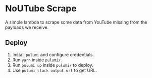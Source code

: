 # NoUTube Scrape

A simple lambda to scrape some data from YouTube missing from the payloads we receive.

## Deploy

1. Install `pulumi` and configure credentials.
2. Run `yarn` inside `pulumi/`.
3. Run `pulumi up` inside `pulumi/` to deploy.
4. Use `pulumi stack output url` to get URL.
